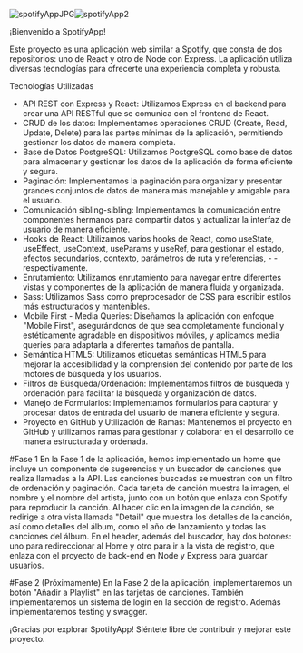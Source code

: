 
![spotifyAppJPG](https://github.com/Vegas-in/spotifyApp_react/assets/158770667/682fb22f-11ac-4316-854a-992953437fe8)![spotifyApp2](https://github.com/Vegas-in/spotifyApp_react/assets/158770667/91d7be46-80f9-4da6-9ca6-bc2faac8b0e3)


¡Bienvenido a SpotifyApp!

Este proyecto es una aplicación web similar a Spotify, que consta de dos repositorios: uno de React y otro de Node con Express. La aplicación utiliza diversas tecnologías para ofrecerte una experiencia completa y robusta.

Tecnologías Utilizadas
- API REST con Express y React: Utilizamos Express en el backend para crear una API RESTful que se comunica con el frontend de React.
- CRUD de los datos: Implementamos operaciones CRUD (Create, Read, Update, Delete) para las partes mínimas de la aplicación, permitiendo gestionar los datos de manera completa.
- Base de Datos PostgreSQL: Utilizamos PostgreSQL como base de datos para almacenar y gestionar los datos de la aplicación de forma eficiente y segura.
- Paginación: Implementamos la paginación para organizar y presentar grandes conjuntos de datos de manera más manejable y amigable para el usuario.
- Comunicación sibling-sibling: Implementamos la comunicación entre componentes hermanos para compartir datos y actualizar la interfaz de usuario de manera eficiente.
- Hooks de React: Utilizamos varios hooks de React, como useState, useEffect, useContext, useParams y useRef, para gestionar el estado, efectos secundarios, contexto, parámetros de ruta y referencias, - - 
  respectivamente.
- Enrutamiento: Utilizamos enrutamiento para navegar entre diferentes vistas y componentes de la aplicación de manera fluida y organizada.
- Sass: Utilizamos Sass como preprocesador de CSS para escribir estilos más estructurados y mantenibles.
- Mobile First - Media Queries: Diseñamos la aplicación con enfoque "Mobile First", asegurándonos de que sea completamente funcional y estéticamente agradable en dispositivos móviles, y aplicamos media queries 
  para adaptarla a diferentes tamaños de pantalla.
- Semántica HTML5: Utilizamos etiquetas semánticas HTML5 para mejorar la accesibilidad y la comprensión del contenido por parte de los motores de búsqueda y los usuarios.
- Filtros de Búsqueda/Ordenación: Implementamos filtros de búsqueda y ordenación para facilitar la búsqueda y organización de datos.
- Manejo de Formularios: Implementamos formularios para capturar y procesar datos de entrada del usuario de manera eficiente y segura.
- Proyecto en GitHub y Utilización de Ramas: Mantenemos el proyecto en GitHub y utilizamos ramas para gestionar y colaborar en el desarrollo de manera estructurada y ordenada.

#Fase 1
En la Fase 1 de la aplicación, hemos implementado un home que incluye un componente de sugerencias y un buscador de canciones que realiza llamadas a la API. Las canciones buscadas se muestran con un filtro de ordenación y paginación. Cada tarjeta de canción muestra la imagen, el nombre y el nombre del artista, junto con un botón que enlaza con Spotify para reproducir la canción. Al hacer clic en la imagen de la canción, se redirige a otra vista llamada "Detail" que muestra los detalles de la canción, así como detalles del álbum, como el año de lanzamiento y todas las canciones del álbum.
En el header, además del buscador, hay dos botones: uno para redireccionar al Home y otro para ir a la vista de registro, que enlaza con el proyecto de back-end en Node y Express para guardar usuarios.

#Fase 2 (Próximamente)
En la Fase 2 de la aplicación, implementaremos un botón "Añadir a Playlist" en las tarjetas de canciones. También implementaremos un sistema de login en la sección de registro. Además implementaremos testing y swagger.

¡Gracias por explorar SpotifyApp! Siéntete libre de contribuir y mejorar este proyecto.
